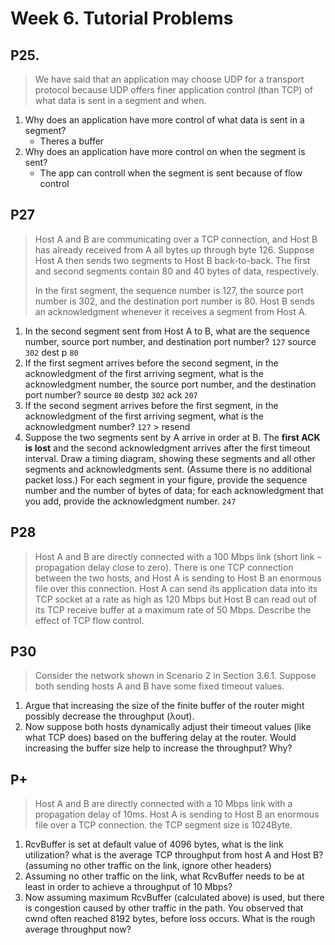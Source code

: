 # Week 6. Tutorial Problems

## P25. 

> We have said that an application may choose UDP for a transport protocol because UDP offers finer application control (than TCP) of what data is sent in a segment and when.

1. Why does an application have more control of what data is sent in a segment?
   - Theres a buffer
2. Why does an application have more control on when the segment is sent?
   - The app can controll when the segment is sent because of flow control

## P27

> Host A and B are communicating over a TCP connection, and Host B has already received from A all bytes up through byte 126. Suppose Host A then sends two segments to Host B back-to-back. The first and second segments contain 80 and 40 bytes of data, respectively.
> 
> In the first segment, the sequence number is 127, the source port number is 302, and the destination port number is 80. Host B sends an acknowledgment whenever it receives a segment from Host A.

1. In the second segment sent from Host A to B, what are the sequence number, source port number, and destination port number? `127` source `302` dest p `80`
2. If the first segment arrives before the second segment, in the acknowledgment of the first arriving segment, what is the acknowledgment number, the source port number, and the destination port number? source `80` destp `302` ack `207`
3. If the second segment arrives before the first segment, in the acknowledgment of the first arriving segment, what is the acknowledgment number? `127` > resend
4. Suppose the two segments sent by A arrive in order at B. The **first ACK is lost** and the second acknowledgment arrives after the first timeout interval. Draw a timing diagram, showing these segments and all other segments and acknowledgments sent. (Assume there is no additional packet loss.) For each segment in your figure, provide the sequence number and the number of bytes of data; for each acknowledgment that you add, provide the acknowledgment number. `247`

## P28

> Host A and B are directly connected with a 100 Mbps link (short link – propagation delay close to zero). There is one TCP connection between the two hosts, and Host A is sending to Host B an enormous file over this connection. Host A can send its application data into its TCP socket at a rate as high as 120 Mbps but Host B can read out of its TCP receive buffer at a maximum rate of 50 Mbps. Describe the effect of TCP flow control.

## P30

> Consider the network shown in Scenario 2 in Section 3.6.1. Suppose both sending hosts A and B have some fixed timeout values.

1. Argue that increasing the size of the finite buffer of the router might possibly decrease the throughput (λout).
2. Now suppose both hosts dynamically adjust their timeout values (like what TCP does) based on the buffering delay at the router. Would increasing the buffer size help to increase the throughput? Why?

## P+

> Host A and B are directly connected with a 10 Mbps link with a propagation delay of 10ms. Host A is sending to Host B an enormous file over a TCP connection. the TCP segment size is 1024Byte.

1. RcvBuffer is set at default value of 4096 bytes, what is the link utilization? what is the average TCP throughput from host A and Host B? (assuming no other traffic on the link, ignore other headers)
2. Assuming no other traffic on the link, what RcvBuffer needs to be at least in order to achieve a throughput of 10 Mbps?
3. Now assuming maximum RcvBuffer (calculated above) is used, but there is congestion caused by other traffic in the path. You observed that cwnd often reached 8192 bytes, before loss occurs. What is the rough average throughput now?
